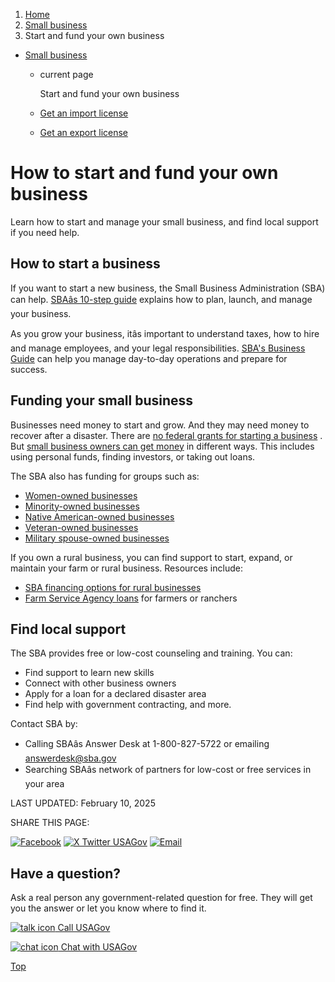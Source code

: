 1. [Home](/)
2. [Small business](/small-business)
3. Start and fund your own business

* [Small business](/small-business)
  + current page

    Start and fund your own business
  + [Get an import license](/import-license-permit)
  + [Get an export license](/export-license-permit)

How to start and fund your own business
=======================================

Learn how to start and manage your small business, and find local support if you need help.

**How to start a business**
---------------------------

If you want to start a new business, the Small Business Administration (SBA) can help.
[SBAâs 10-step guide](https://www.sba.gov/business-guide/10-steps-start-your-business)
explains how to plan, launch, and manage your business.

As you grow your business, itâs important to understand taxes, how to hire and manage employees, and your legal responsibilities.
[SBA's Business Guide](https://www.sba.gov/business-guide)
can help you manage day-to-day operations and prepare for success.

**Funding your small business**
-------------------------------

Businesses need money to start and grow. And they may need money to recover after a disaster. There are
[no federal grants for starting a business](https://www.usa.gov/no-free-money)
. But
[small business owners can get money](https://www.sba.gov/business-guide/plan-your-business/fund-your-business)
in different ways. This includes using personal funds, finding investors, or taking out loans.

The SBA also has funding for groups such as:

* [Women-owned businesses](https://www.sba.gov/business-guide/grow-your-business/women-owned-businesses)
* [Minority-owned businesses](https://www.sba.gov/business-guide/grow-your-business/minority-owned-businesses)
* [Native American-owned businesses](https://www.sba.gov/business-guide/grow-your-business/native-american-owned-businesses)
* [Veteran-owned businesses](https://www.sba.gov/business-guide/grow-your-business/veteran-owned-businesses)
* [Military spouse-owned businesses](https://www.sba.gov/business-guide/grow-your-business/military-spouse-businesses)

If you own a rural business, you can find support to start, expand, or maintain your farm or rural business. Resources include:

* [SBA financing options for rural businesses](https://www.sba.gov/business-guide/grow-your-business/rural-businesses)
* [Farm Service Agency loans](https://www.fsa.usda.gov/programs-and-services/farm-loan-programs/index)
  for farmers or ranchers

**Find local support**
----------------------

The SBA provides free or low-cost counseling and training. You can:

* Find support to learn new skills
* Connect with other business owners
* Apply for a loan for a declared disaster area
* Find help with government contracting, and more.

Contact SBA by:

* Calling SBAâs Answer Desk at 1-800-827-5722 or emailing
  [answerdesk@sba.gov](mailto:answerdesk@sba.gov)
* Searching SBAâs network of partners for low-cost or free services in your area

LAST UPDATED:
February 10, 2025

SHARE THIS PAGE:

[![Facebook](/themes/custom/usagov/images/social-media-icons/Facebook_Icon.svg)](https://www.facebook.com/sharer/sharer.php?u=https://www.usa.gov/start-business&v=3)
[![X Twitter USAGov](/themes/custom/usagov/images/social-media-icons/X_Twitter_Icon.svg?version=2)](https://twitter.com/intent/tweet?source=webclient&text=https://www.usa.gov/start-business)
[![Email](/themes/custom/usagov/images/social-media-icons/Email_Icon.svg?version=2)](mailto:?subject=https://www.usa.gov/start-business)

Have a question?
----------------

Ask a real person any government-related question for free. They will get you the answer or let you know where to find it.

[![talk icon](/themes/custom/usagov/images/ICONS_talk.png)
Call USAGov](/phone)

[![chat icon](/themes/custom/usagov/images/ICONS_chat.png)
Chat with USAGov](/chat)

[Top](#main-content)